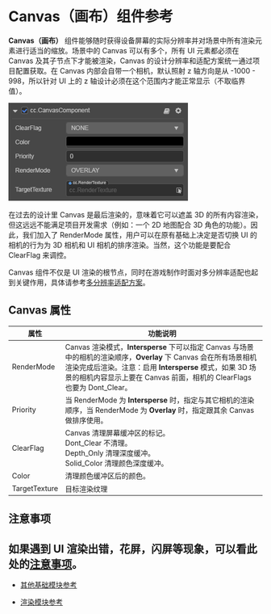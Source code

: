 # Canvas（画布）组件参考

**Canvas（画布）** 组件能够随时获得设备屏幕的实际分辨率并对场景中所有渲染元素进行适当的缩放。场景中的 Canvas 可以有多个，所有 UI 元素都必须在 Canvas 及其子节点下才能被渲染，Canvas 的设计分辨率和适配方案统一通过项目配置获取。在 Canvas 内部会自带一个相机，默认照射 z 轴方向是从 -1000 - 998，所以针对 UI 上的 z 轴设计必须在这个范围内才能正常显示（不取临界值）。

![](canvas/canvas.png)

在过去的设计里 Canvas 是最后渲染的，意味着它可以遮盖 3D 的所有内容渲染，但这远远不能满足项目开发需求（例如：一个 2D 地图配合 3D 角色的功能）。因此，我们加入了 RenderMode 属性，用户可以在原有基础上决定是否切换 UI 的相机的行为为 3D 相机和 UI 相机的排序渲染。当然，这个功能是要配合 ClearFlag 来调控。

Canvas 组件不仅是 UI 渲染的根节点，同时在游戏制作时面对多分辨率适配也起到关键作用，具体请参考[多分辨率适配方案](../engine/multi-resolution.md)。

## Canvas 属性

| 属性           | 功能说明                                                 |
| -------------- | -----------                                            |
| RenderMode    | Canvas 渲染模式，**Intersperse** 下可以指定 Canvas 与场景中的相机的渲染顺序，**Overlay** 下 Canvas 会在所有场景相机渲染完成后渲染。注意：启用 **Intersperse** 模式，如果 3D 场景的相机内容显示上要在 Canvas 前面，相机的 ClearFlags 也要为 Dont_Clear。
| Priority       | 当 RenderMode 为 **Intersperse** 时，指定与其它相机的渲染顺序，当 RenderMode 为 **Overlay** 时，指定跟其余 Canvas 做排序使用。
| ClearFlag     | Canvas 清理屏幕缓冲区的标记。<br>Dont_Clear 不清理。<br>Depth_Only 清理深度缓冲。<br>Solid_Color 清理颜色深度缓冲。
| Color     | 清理颜色缓冲区后的颜色。
| TargetTexture | 目标渲染纹理

## 注意事项

如果遇到 UI 渲染出错，花屏，闪屏等现象，可以看此处的[注意事项](../engine/priority.md#注意事项)。
---

- [其他基础模块参考](base-component.md)

- [渲染模块参考](render-component.md)
